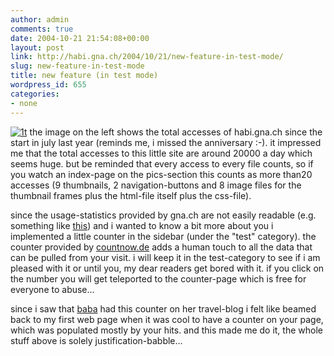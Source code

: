 ```yaml
---
author: admin
comments: true
date: 2004-10-21 21:54:08+00:00
layout: post
link: http://habi.gna.ch/2004/10/21/new-feature-in-test-mode/
slug: new-feature-in-test-mode
title: new feature (in test mode)
wordpress_id: 655
categories:
- none
---
```


[![1t](http://habi.gna.ch/blog/images/1t-tm.jpg)](http://habi.gna.ch/blog/images/1t.gif) the image on the left shows the total accesses of habi.gna.ch since the start in july last year (reminds me, i missed the anniversary :-). it impressed me that the total accesses to this little site are around 20000 a day which seems huge. but be reminded that every access to every file counts, so if you watch an index-page on the pics-section this counts as more than20 accesses (9 thumbnails, 2 navigation-buttons and 8 image files for the thumbnail frames plus the html-file itself plus the css-file).  

since the usage-statistics provided by gna.ch are not easily readable (e.g. something like [this](http://habi.gna.ch/usage/12330.html)) and i wanted to know a bit more about you i implemented a little counter in the sidebar (under the "test" category).
the counter provided by [countnow.de](http://www.countnow.de) adds a human touch to all the data that can be pulled from your visit. i will keep it in the test-category to see if i am pleased with it or until you, my dear readers get bored with it. if you click on the number you will get teleported to the counter-page which is free for everyone to abuse...

since i saw that [baba](http://barbaraboehler.twoday.net/) had this counter on her travel-blog i felt like beamed back to my first web page when it was cool to have a counter on your page, which was populated mostly by your hits. and this made me do it, the whole stuff above is solely justification-babble...
